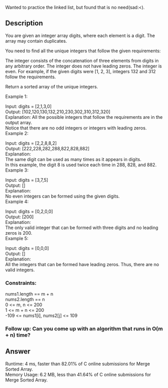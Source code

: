 Wanted to practice the linked list, but found that is no need(sad:<).  
  
## Description
You are given an integer array digits, where each element is a digit. The array may contain duplicates.

You need to find all the unique integers that follow the given requirements:

The integer consists of the concatenation of three elements from digits in any arbitrary order.
The integer does not have leading zeros.
The integer is even.
For example, if the given digits were [1, 2, 3], integers 132 and 312 follow the requirements.

Return a sorted array of the unique integers.

 

Example 1:

Input: digits = [2,1,3,0]  
Output: [102,120,130,132,210,230,302,310,312,320]  
Explanation: 
All the possible integers that follow the requirements are in the output array.  
Notice that there are no odd integers or integers with leading zeros.  
Example 2:  

Input: digits = [2,2,8,8,2]  
Output: [222,228,282,288,822,828,882]  
Explanation:   
The same digit can be used as many times as it appears in digits.   
In this example, the digit 8 is used twice each time in 288, 828, and 882.   
Example 3:  

Input: digits = [3,7,5]  
Output: []  
Explanation:  
No even integers can be formed using the given digits.  
Example 4:  

Input: digits = [0,2,0,0]  
Output: [200]  
Explanation:   
The only valid integer that can be formed with three digits and no leading zeros is 200.  
Example 5:  

Input: digits = [0,0,0]  
Output: []  
Explanation:   
All the integers that can be formed have leading zeros. Thus, there are no valid integers.  
  
### Constraints:

nums1.length == m + n  
nums2.length == n  
0 <= m, n <= 200  
1 <= m + n <= 200  
-109 <= nums1[i], nums2[j] <= 109  
 

### Follow up: Can you come up with an algorithm that runs in O(m + n) time?  

## Answer
Runtime: 4 ms, faster than 82.01% of C online submissions for Merge Sorted Array.  
Memory Usage: 6.2 MB, less than 41.64% of C online submissions for Merge Sorted Array.  
